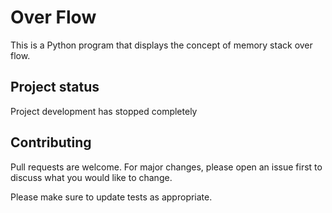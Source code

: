 # Over Flow
This is a Python program that displays the concept of memory stack over flow.

## Project status
Project development has stopped completely

## Contributing
Pull requests are welcome. For major changes, please open an issue first to discuss what you would like to change.

Please make sure to update tests as appropriate.